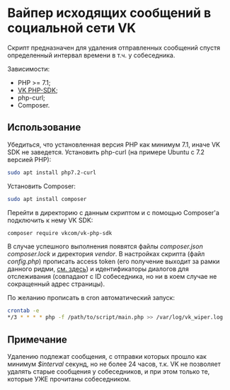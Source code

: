 Вайпер исходящих сообщений в социальной сети VK
=====================
Скрипт предназначен для удаления отправленных сообщений спустя определенный интервал времени в т.ч. у собеседника.

Зависимости:
 - PHP >= 7.1;
 - [VK PHP-SDK](https://vk.com/dev/PHP_SDK);
 - php-curl;
 - Composer.

Использование
--------------------
Убедиться, что установленная версия PHP как минимум 7.1, иначе VK SDK не заведется. Установить php-curl (на примере Ubuntu с 7.2 версией PHP):
```bash
sudo apt install php7.2-curl
```
Установить Composer:
```bash
sudo apt install composer
```
Перейти в директорию с данным скриптом и с помощью Composer'а подключить к нему VK SDK:
```bash
composer require vkcom/vk-php-sdk
```
В случае успешного выполнения появятся файлы *composer.json composer.lock* и директория *vendor*.
В настройках скрипта (файл *config.php*) прописать access token (его получение выходит за рамки данного ридми, [см. здесь](https://readd.org/kak-poluchit-access_token-vkontakte/)) и идентификаторы диалогов для отслеживания (совпадают с ID собеседника, но ни в коем случае не сокращенный адрес страницы).

По желанию прописать в cron автоматический запуск:
```bash
crontab -e
*/3 * * * * php -f /path/to/script/main.php >> /var/log/vk_wiper.log
```
Примечание
--------------------
Удалению подлежат сообщения, с отправки которых прошло как минимум *$interval* секунд, но не более 24 часов, т.к. VK не позволяет удалять старые сообщения у собеседников, и при этом только те, которые УЖЕ прочитаны собеседником.
